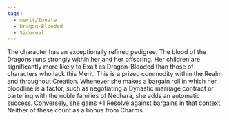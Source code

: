 ```yaml
---
tags:
  - merit/Innate
  - Dragon-Blooded
  - Sidereal
---
```

The character has an exceptionally refined pedigree. The blood of the Dragons runs strongly within her and her offspring. Her children are significantly more likely to Exalt as Dragon-Blooded than those of characters who lack this Merit. This is a prized commodity within the Realm and throughout Creation. Whenever she makes a bargain roll in which her bloodline is a factor, such as negotiating a Dynastic marriage contract or bartering with the noble families of Nechara, she adds an automatic success. Conversely, she gains +1 Resolve against bargains in that context. Neither of these count as a bonus from Charms.